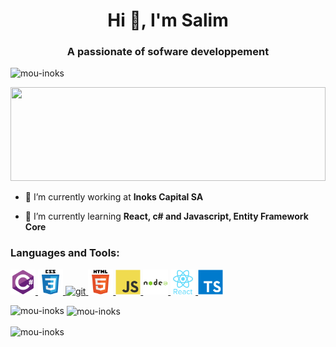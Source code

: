 <h1 align="center">Hi 👋, I'm Salim</h1>
<h3 align="center">A passionate of sofware developpement</h3>

<p align="left"> <img src="https://komarev.com/ghpvc/?username=mou-inoks&label=Profile%20views&color=0e75b6&style=flat" alt="mou-inoks" /> </p>

<img src="https://raw.githubusercontent.com/rodrigograca31/rodrigograca31/master/matrix.svg" width="100%" height="150px"/> 

- 🔭 I’m currently working at **Inoks Capital SA**

- 🌱 I’m currently learning **React, c# and Javascript, Entity Framework Core**


</p>

<h3 align="left">Languages and Tools:</h3>
<p align="left"> <a href="https://www.w3schools.com/cs/" target="_blank" rel="noreferrer"> <img src="https://raw.githubusercontent.com/devicons/devicon/master/icons/csharp/csharp-original.svg" alt="csharp" width="40" height="40"/> </a> <a href="https://www.w3schools.com/css/" target="_blank" rel="noreferrer"> <img src="https://raw.githubusercontent.com/devicons/devicon/master/icons/css3/css3-original-wordmark.svg" alt="css3" width="40" height="40"/> </a> <a href="https://git-scm.com/" target="_blank" rel="noreferrer"> <img src="https://www.vectorlogo.zone/logos/git-scm/git-scm-icon.svg" alt="git" width="40" height="40"/> </a> <a href="https://www.w3.org/html/" target="_blank" rel="noreferrer"> <img src="https://raw.githubusercontent.com/devicons/devicon/master/icons/html5/html5-original-wordmark.svg" alt="html5" width="40" height="40"/> </a> <a href="https://developer.mozilla.org/en-US/docs/Web/JavaScript" target="_blank" rel="noreferrer"> <img src="https://raw.githubusercontent.com/devicons/devicon/master/icons/javascript/javascript-original.svg" alt="javascript" width="40" height="40"/> </a> <a href="https://nodejs.org" target="_blank" rel="noreferrer"> <img src="https://raw.githubusercontent.com/devicons/devicon/master/icons/nodejs/nodejs-original-wordmark.svg" alt="nodejs" width="40" height="40"/> </a> <a href="https://reactjs.org/" target="_blank" rel="noreferrer"> <img src="https://raw.githubusercontent.com/devicons/devicon/master/icons/react/react-original-wordmark.svg" alt="react" width="40" height="40"/> </a> <a href="https://www.typescriptlang.org/" target="_blank" rel="noreferrer"> <img src="https://raw.githubusercontent.com/devicons/devicon/master/icons/typescript/typescript-original.svg" alt="typescript" width="40" height="40"/> </a> </p>

<p><img align="left" src="https://github-readme-stats.vercel.app/api/top-langs?username=mou-inoks&show_icons=true&locale=en&layout=compact" alt="mou-inoks" /></p>

<p>&nbsp;<img align="center" src="https://github-readme-stats.vercel.app/api?username=mou-inoks&show_icons=true&locale=en" alt="mou-inoks" /></p>

<p><img align="center" src="https://github-readme-streak-stats.herokuapp.com/?user=mou-inoks&" alt="mou-inoks" /></p>
